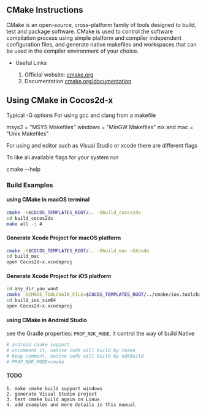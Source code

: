 
## CMake Instructions

CMake is an open-source, cross-platform family of tools designed to build, test and package software. CMake is used to control the software compilation process using simple platform and compiler independent configuration files, and generate native makefiles and workspaces that can be used in the compiler environment of your choice.

* Useful Links

    1. Official website: [cmake.org](https://cmake.org/)
    1. Documentation [cmake.org/documentation](https://cmake.org/documentation/)

## Using CMake in Cocos2d-x

Typical -G options
For using gcc and clang from a makefile

msys2 = "MSYS Makefiles"
windows = "MinGW Makefiles"
nix and mac = "Unix Makefiles"

For using and editor such as Visual Studio or xcode there are different flags

To like all available flags for your system run

cmake --help


### Build Examples

#### using CMake in macOS terminal

```sh
cmake -H$COCOS_TEMPLATES_ROOT/.. -Bbuild_cocos2dx
cd build_cocos2dx
make all -j 4
```

#### Generate Xcode Project for macOS platform

```sh
cmake -H$COCOS_TEMPLATES_ROOT/.. -Bbuild_mac -GXcode
cd build_mac
open Cocos2d-x.xcodeproj
```

#### Generate Xcode Project for iOS platform

```sh
cd any_dir_you_want
cmake -DCMAKE_TOOLCHAIN_FILE=$COCOS_TEMPLATES_ROOT/../cmake/ios.toolchain.cmake -DIOS_PLATFORM=SIMULATOR64 -H$COCOS_TEMPLATES_ROOT/.. -Bbuild_ios_sim64 -GXcode
cd build_ios_sim64
open Cocos2d-x.xcodeproj
```

#### using CMake in Android Studio

see the Gradle properties: `PROP_NDK_MODE`, it control the way of build Native

```sh
# android cmake support
# uncomment it, native code will build by cmake
# keep comment, native code will build by ndkBuild
# PROP_NDK_MODE=cmake
```

#### TODO

    1. make cmake build support windows
    2. generate Visual Studio project
    3. test cmake build again on Linux 
    4. add examples and more details in this manual
